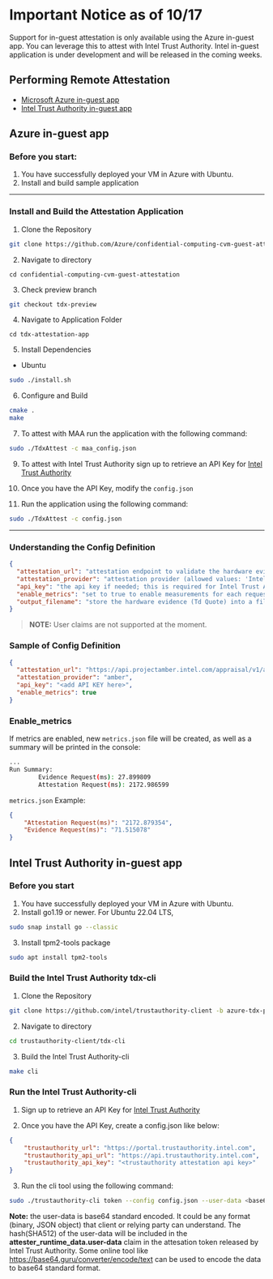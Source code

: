 # Important Notice as of 10/17
Support for in-guest attestation is only available using the Azure in-guest app. You can leverage this to attest with Intel Trust Authority. Intel in-guest application is under development and will be released in the coming weeks.

## **Performing Remote Attestation**

* [Microsoft Azure in-guest app](#azure-in-guestapp)
* [Intel Trust Authority in-guest app](#ita-in-guestapp)
## <a id='azure-in-guestapp'></a> Azure in-guest app
### Before you start: 
1. You have successfully deployed your VM in Azure with Ubuntu.
2. Install and build sample application
-------------------------------------------------

### Install and Build the Attestation Application

1. Clone the Repository
``` bash
git clone https://github.com/Azure/confidential-computing-cvm-guest-attestation.git
```

2. Navigate to directory
```
cd confidential-computing-cvm-guest-attestation
```

3. Check preview branch
``` bash
git checkout tdx-preview
```

4. Navigate to Application Folder
```
cd tdx-attestation-app
```

5. Install Dependencies
- Ubuntu
```bash
sudo ./install.sh
```

6. Configure and Build
```sh
cmake .
make
```
7. To attest with MAA run the application with the following command:
```sh
sudo ./TdxAttest -c maa_config.json
```
9. To attest with Intel Trust Authority sign up to retrieve an API Key for [Intel Trust Authority](https://github.com/Azure/azure-compute-tdx-preview/blob/main/ITA.md)

10. Once you have the API Key, modify the `config.json`

11. Run the application using the following command:
```sh
sudo ./TdxAttest -c config.json
```

-------------------------------------------------

### Understanding the Config Definition
``` json
{
  "attestation_url": "attestation endpoint to validate the hardware evidence",
  "attestation_provider": "attestation provider (allowed values: 'Intel Trust Authority' or 'maa')",
  "api_key": "the api key if needed; this is required for Intel Trust Authority",
  "enable_metrics": "set to true to enable measurements for each request",
  "output_filename": "store the hardware evidence (Td Quote) into a file"
}
```
> **NOTE:** User claims are not supported at the moment.

### Sample of Config Definition
``` json
{
  "attestation_url": "https://api.projectamber.intel.com/appraisal/v1/attest",
  "attestation_provider": "amber",
  "api_key": "<add API KEY here>",
  "enable_metrics": true
}
```

### **Enable_metrics**
If metrics are enabled, new `metrics.json` file will be created, as well as a summary will be printed in the console:

``` bash
...
Run Summary:
        Evidence Request(ms): 27.899809
        Attestation Request(ms): 2172.986599
```

`metrics.json` Example:
``` json
{
    "Attestation Request(ms)": "2172.879354",
    "Evidence Request(ms)": "71.515078"
}
```

## <a id='ita-in-guestapp'></a> Intel Trust Authority in-guest app
### Before you start
1. You have successfully deployed your VM in Azure with Ubuntu.
2. Install go1.19 or newer. For Ubuntu 22.04 LTS,
``` bash
sudo snap install go --classic
```
3. Install tpm2-tools package
``` bash
sudo apt install tpm2-tools
```

### Build the Intel Trust Authority tdx-cli
1. Clone the Repository
``` bash
git clone https://github.com/intel/trustauthority-client -b azure-tdx-preview
```

2. Navigate to directory
``` bash
cd trustauthority-client/tdx-cli
```

3. Build the Intel Trust Authority-cli
``` bash
make cli
```
### Run the Intel Trust Authority-cli
1. Sign up to retrieve an API Key for [Intel Trust Authority](https://github.com/Azure/azure-compute-tdx-preview/blob/main/ITA.md)

2. Once you have the API Key, create a config.json like below:
```json
{
    "trustauthority_url": "https://portal.trustauthority.intel.com",
    "trustauthority_api_url": "https://api.trustauthority.intel.com",
    "trustauthority_api_key": "<trustauthority attestation api key>"
}
```
3. Run the cli tool using the following command:
```bash
sudo ./trustauthority-cli token --config config.json --user-data <base64 encoded userdata>  --no-eventlog
```

**Note:** the user-data is base64 standard encoded. It could be any format (binary, JSON object) that client or relying party can understand. The hash(SHA512) of the user-data will be included in the <b>attester_runtime_data.user-data</b> claim in the attesation token released by Intel Trust Authority. Some online tool like https://base64.guru/converter/encode/text can be used to encode the data to base64 standard format.